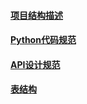#### [项目结构描述](https://code.simcu.com/iotserver/iotserver/blob/master/docs/project_structure.md)
#### [Python代码规范](https://code.simcu.com/iotserver/iotserver/blob/master/docs/python_style_guide.md)
#### [API设计规范](https://code.simcu.com/iotserver/iotserver/blob/master/docs/api_style_guide.md)
#### [表结构](https://code.simcu.com/iotserver/iotserver/wikis/table_structure_image)
